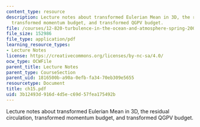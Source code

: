 ```yaml
---
content_type: resource
description: Lecture notes about transformed Eulerian Mean in 3D, the residual circulation,
  transformed momentum budget, and transformed QGPV budget.
file: /courses/12-820-turbulence-in-the-ocean-and-atmosphere-spring-2007/3b12493d916d4d5ec69d57fea175492b_ch15.pdf
file_size: 152986
file_type: application/pdf
learning_resource_types:
- Lecture Notes
license: https://creativecommons.org/licenses/by-nc-sa/4.0/
ocw_type: OCWFile
parent_title: Lecture Notes
parent_type: CourseSection
parent_uid: 1816500b-a90a-0efb-fa34-70eb309e5655
resourcetype: Document
title: ch15.pdf
uid: 3b12493d-916d-4d5e-c69d-57fea175492b
---
```

Lecture notes about transformed Eulerian Mean in 3D, the residual circulation, transformed momentum budget, and transformed QGPV budget.